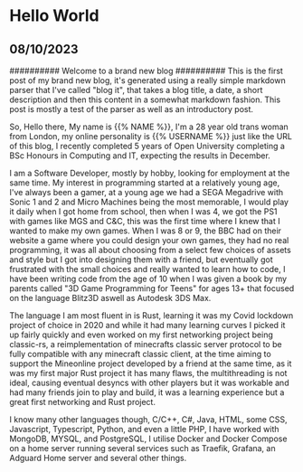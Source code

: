 # Hello World
## 08/10/2023
##########
Welcome to a brand new blog
##########
This is the first post of my brand new blog, it's generated using a really simple markdown parser that I've called "blog it", that takes a blog title, a date, a short description and then this content in a somewhat markdown fashion.
This post is mostly a test of the parser as well as an introductory post.

So, Hello there, My name is {{% NAME %}}, I'm a 28 year old trans woman from London, my online personality is {{% USERNAME %}} just like the URL of this blog, I recently completed 5 years of Open University completing a BSc Honours in Computing and IT, expecting the results in December.

I am a Software Developer, mostly by hobby, looking for employment at the same time.
My interest in programming started at a relatively young age, I've always been a gamer, at a young age we had a SEGA Megadrive with Sonic 1 and 2 and Micro Machines being the most memorable, I would play it daily when I got home from school, then when I was 4, we got the PS1 with games like MGS and C&C, this was the first time where I knew that I wanted to make my own games. When I was 8 or 9, the BBC had on their website a game where you could design your own games, they had no real programming, it was all about choosing from a select few choices of assets and style but I got into designing them with a friend, but eventually got frustrated with the small choices and really wanted to learn how to code, I have been writing code from the age of 10 when I was given a book by my parents called "3D Game Programming for Teens" for ages 13+ that focused on the language Blitz3D aswell as Autodesk 3DS Max.

The language I am most fluent in is Rust, learning it was my Covid lockdown project of choice in 2020 and while it had many learning curves I picked it up fairly quickly and even worked on my first networking project being classic-rs, a reimplementation of minecrafts classic server protocol to be fully compatible with any minecraft classic client, at the time aiming to support the Mineonline project developed by a friend at the same time, as it was my first major Rust project it has many flaws, the multithreading is not ideal, causing eventual desyncs with other players but it was workable and had many friends join to play and build, it was a learning experience but a great first networking and Rust project.

I know many other languages though, C/C++, C#, Java, HTML, some CSS, Javascript, Typescript, Python, and even a little PHP, I have worked with MongoDB, MYSQL, and PostgreSQL, I utilise Docker and Docker Compose on a home server running several services such as Traefik, Grafana, an Adguard Home server and several other things.